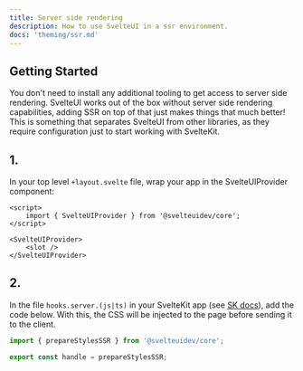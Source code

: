 ```yaml
---
title: Server side rendering
description: How to use SvelteUI in a ssr environment.
docs: 'theming/ssr.md'
---
```


<script>
    import { Preview } from '$lib/components'
    import { SvelteUIProvider } from "@svelteuidev/core";
    import { Prism } from "@svelteuidev/prism";
</script>

## Getting Started

You don't need to install any additional tooling to get access to server side rendering. SvelteUI works out of the box without server side rendering capabilities, adding SSR on top of that just makes things that much better! This is something that separates SvelteUI from other libraries, as they require configuration just to start working with SvelteKit.

## 1.

In your top level `+layout.svelte` file, wrap your app in the SvelteUIProvider component:

```svelte
<script>
	import { SvelteUIProvider } from '@svelteuidev/core';
</script>

<SvelteUIProvider>
	<slot />
</SvelteUIProvider>
```

## 2.

In the file `hooks.server.(js|ts)` in your SvelteKit app (see [SK docs](https://kit.svelte.dev/docs/hooks)), add the code below. With this, the CSS will be injected to the page before sending it to the client.

```typescript
import { prepareStylesSSR } from '@svelteuidev/core';

export const handle = prepareStylesSSR;
```
